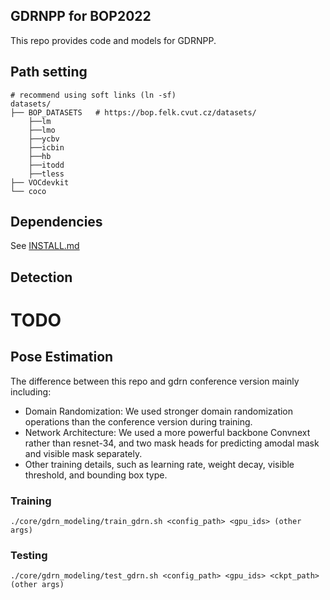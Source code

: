 ## GDRNPP for BOP2022

This repo provides code and models for GDRNPP.

## Path setting

```
# recommend using soft links (ln -sf)
datasets/
├── BOP_DATASETS   # https://bop.felk.cvut.cz/datasets/
    ├──lm
    ├──lmo
    ├──ycbv
    ├──icbin
    ├──hb
    ├──itodd
    ├──tless
├── VOCdevkit
└── coco
```

## Dependencies
See [INSTALL.md](./docs/INSTALL.md)

## Detection

# TODO

## Pose Estimation

The difference between this repo and gdrn conference version mainly including:

* Domain Randomization: We used stronger domain randomization operations than the conference version during training.
* Network Architecture: We used a more powerful backbone Convnext rather than resnet-34,  and two  mask heads for predicting amodal mask and visible mask separately.
* Other training details, such as learning rate, weight decay, visible threshold, and bounding box type.

### Training 

`./core/gdrn_modeling/train_gdrn.sh <config_path> <gpu_ids> (other args)`

### Testing 

`./core/gdrn_modeling/test_gdrn.sh <config_path> <gpu_ids> <ckpt_path> (other args)`

